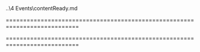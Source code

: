 <!--EventForAction-->..\4 Events\contentReady.md<!--/EventForAction-->
===========================================================================
<!--hidden--><!--/hidden-->
===========================================================================

<!--shortDescription-->

<!--/shortDescription-->

<!--fullDescription-->

<!--/fullDescription-->
